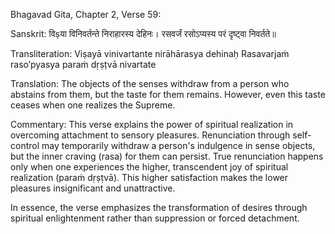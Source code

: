 Bhagavad Gita, Chapter 2, Verse 59:

Sanskrit: विṣया विनिवर्तन्ते निराहारस्य देहिनः।
रसवर्जं रसोऽप्यस्य परं दृष्ट्वा निवर्तते॥

Transliteration: Viṣayā vinivartante nirāhārasya dehinaḥ
Rasavarjaṁ raso’pyasya paraṁ dṛṣṭvā nivartate

Translation: The objects of the senses withdraw from a person who abstains from them, but the taste for them remains. However, even this taste ceases when one realizes the Supreme.

Commentary: This verse explains the power of spiritual realization in overcoming attachment to sensory pleasures. Renunciation through self-control may temporarily withdraw a person's indulgence in sense objects, but the inner craving (rasa) for them can persist. True renunciation happens only when one experiences the higher, transcendent joy of spiritual realization (paraṁ dṛṣṭvā). This higher satisfaction makes the lower pleasures insignificant and unattractive.

In essence, the verse emphasizes the transformation of desires through spiritual enlightenment rather than suppression or forced detachment.
